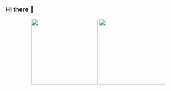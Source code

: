 ### Hi there 👋

<div align="center">
  <a href="https://github.com/LucasRDelfino">
  <img height="180em" src="https://github-readme-stats.vercel.app/api?username=LucasRDelfino&show_icons=true&theme=dracula&include_all_commits=true&count_private=true"/>
  <img height="180em" src="https://github-readme-stats.vercel.app/api/top-langs/?username=LucasRDelfino&layout=compact&langs_count=7&theme=dracula"/>
</div>
